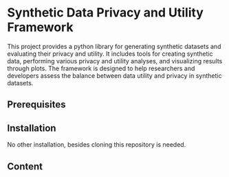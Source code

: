 # Synthetic Data Privacy and Utility Framework

This project provides a python library for generating synthetic datasets and evaluating their privacy and utility. It includes tools for creating synthetic data, performing various privacy and utility analyses, and visualizing results through plots. The framework is designed to help researchers and developers assess the balance between data utility and privacy in synthetic datasets.

## Prerequisites

## Installation
No other installation, besides cloning this repository is needed.

## Content

